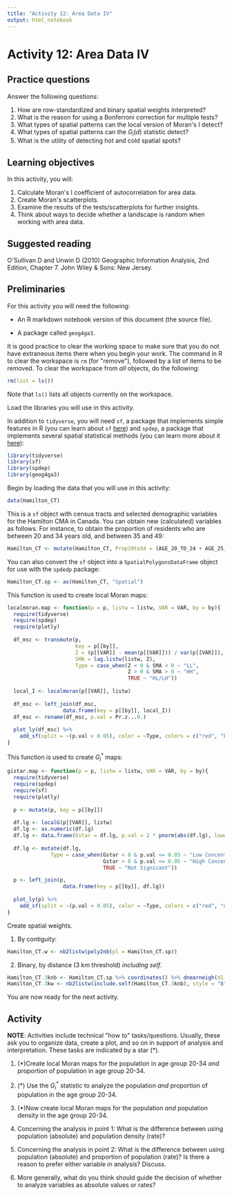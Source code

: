 ```yaml
---
title: "Activity 12: Area Data IV"
output: html_notebook
---
```


# Activity 12: Area Data IV

## Practice questions

Answer the following questions:

1. How are row-standardized and binary spatial weights interpreted?
2. What is the reason for using a Bonferroni correction for multiple tests?
3. What types of spatial patterns can the local version of Moran's I detect?
4. What types of spatial patterns can the $G_i(d)$ statistic detect?
5. What is the utility of detecting hot and cold spatial spots?

## Learning objectives

In this activity, you will:

1. Calculate Moran's I coefficient of autocorrelation for area data.
2. Create Moran's scatterplots.
2. Examine the results of the tests/scatterplots for further insights.
3. Think about ways to decide whether a landscape is random when working with area data.

## Suggested reading

O'Sullivan D and Unwin D (2010) Geographic Information Analysis, 2nd Edition, Chapter 7. John Wiley & Sons: New Jersey. 

## Preliminaries

For this activity you will need the following:

* An R markdown notebook version of this document (the source file).

* A package called `geog4ga3`.

It is good practice to clear the working space to make sure that you do not have extraneous items there when you begin your work. The command in R to clear the workspace is `rm` (for "remove"), followed by a list of items to be removed. To clear the workspace from _all_ objects, do the following:

```r
rm(list = ls())
```

Note that `ls()` lists all objects currently on the workspace.

Load the libraries you will use in this activity. 

In addition to `tidyverse`, you will need `sf`, a package that implements simple features in R (you can learn about `sf` [here](https://cran.r-project.org/web/packages/sf/vignettes/sf1.html)) and `spdep`, a package that implements several spatial statistical methods (you can learn more about it [here](https://cran.r-project.org/web/packages/spdep/index.html)):

```r
library(tidyverse)
library(sf)
library(spdep)
library(geog4ga3)
```

Begin by loading the data that you will use in this activity:

```r
data(Hamilton_CT)
```

This is a `sf` object with census tracts and selected demographic variables for the Hamilton CMA in Canada.
You can obtain new (calculated) variables as follows. For instance, to obtain the proportion of residents who are between 20 and 34 years old, and between 35 and 49:

```r
Hamilton_CT <- mutate(Hamilton_CT, Prop20to34 = (AGE_20_TO_24 + AGE_25_TO_29 + AGE_30_TO_34)/POPULATION, Prop35to49 = (AGE_35_TO_39 + AGE_40_TO_44 + AGE_45_TO_49)/POPULATION)
```

You can also convert the `sf` object into a `SpatialPolygonsDataFrame` object for use with the `spdedp` package:

```r
Hamilton_CT.sp <- as(Hamilton_CT, "Spatial")
```

This function is used to create local Moran maps:

```r
localmoran.map <- function(p = p, listw = listw, VAR = VAR, by = by){
  require(tidyverse)
  require(spdep)
  require(plotly)
  
  df_msc <- transmute(p,
                      key = p[[by]],
                      Z = (p[[VAR]] - mean(p[[VAR]])) / var(p[[VAR]]),
                      SMA = lag.listw(listw, Z),
                      Type = case_when(Z < 0 & SMA < 0 ~ "LL",
                                       Z > 0 & SMA > 0 ~ "HH",
                                       TRUE ~ "HL/LH"))
  
  local_I <- localmoran(p[[VAR]], listw)
  
  df_msc <- left_join(df_msc, 
                  data.frame(key = p[[by]], local_I))
  df_msc <- rename(df_msc, p.val = Pr.z...0.)
  
  plot_ly(df_msc) %>%
    add_sf(split = ~(p.val < 0.05), color = ~Type, colors = c("red", "khaki1", "dodgerblue", "dodgerblue4")) 
}
```

This function is used to create $G_i^*$ maps:

```r
gistar.map <- function(p = p, listw = listw, VAR = VAR, by = by){
  require(tidyverse)
  require(spdep)
  require(sf)
  require(plotly)
  
  p <- mutate(p, key = p[[by]])
  
  df.lg <- localG(p[[VAR]], listw)
  df.lg <- as.numeric(df.lg)
  df.lg <- data.frame(Gstar = df.lg, p.val = 2 * pnorm(abs(df.lg), lower.tail = FALSE))
  
  df.lg <- mutate(df.lg, 
              Type = case_when(Gstar < 0 & p.val <= 0.05 ~ "Low Concentration",
                               Gstar > 0 & p.val <= 0.05 ~ "High Concentration",
                               TRUE ~ "Not Signicant"))

  p <- left_join(p, 
                  data.frame(key = p[[by]], df.lg))
  
  plot_ly(p) %>%
    add_sf(split = ~(p.val < 0.05), color = ~Type, colors = c("red", "dodgerblue", "gray"))
}
```

Create spatial weights.

1) By contiguity:

```r
Hamilton_CT.w <- nb2listw(poly2nb(pl = Hamilton_CT.sp))
```

2) Binary, by distance (3 km threshold) _including self_.

```r
Hamilton_CT.3knb <- Hamilton_CT.sp %>% coordinates() %>% dnearneigh(d1 = 0, d2 = 3)
Hamilton_CT.3kw <- nb2listw(include.self(Hamilton_CT.3knb), style = "B")
```

You are now ready for the next activity.

## Activity

**NOTE**: Activities include technical "how to" tasks/questions. Usually, these ask you to organize data, create a plot, and so on in support of analysis and interpretation. These tasks are indicated by a star (*).

1. (*)Create local Moran maps for the population in age group 20-34 _and_ proportion of population in age group 20-34. 

2. (\*) Use the $G_i^*$ statistic to analyze the population _and_ proportion of population in the age group 20-34.

3. (*)Now create local Moran maps for the population _and_ population density in the age group 20-34. 

4. Concerning the analysis in point 1: What is the difference between using population (absolute) and population density (rate)?

5. Concerning the analysis in point 2: What is the difference between using population (absolute) and proportion of population (rate)? Is there a reason to prefer either variable in analysis? Discuss.

6. More generally, what do you think should guide the decision of whether to analyze variables as absolute values or rates?
